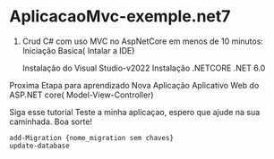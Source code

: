 # AplicacaoMvc-exemple.net7
1) Crud C# com uso MVC no AspNetCore em menos de 10 minutos:
Iniciação Basica( Intalar a IDE)

    Instalação do Visual Studio-v2022
    Instalação .NETCORE .NET 6.0

Proxima Etapa para aprendizado
Nova Aplicação Aplicativo Web do ASP.NET core( Model-View-Controller)

Siga esse tutorial
Teste a minha aplicaçao, espero que ajude na sua caminhada. Boa sorte!

    add-Migration {nome_migration sem chaves}
    update-database
    
